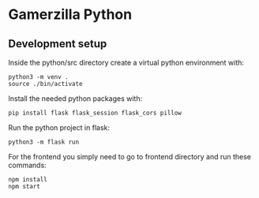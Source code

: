 # Gamerzilla Python

## Development setup

Inside the python/src directory create a virtual python environment with:

```
python3 -m venv .
source ./bin/activate
```

Install the needed python packages with:

```
pip install flask flask_session flask_cors pillow
```

Run the python project in flask:

```
python3 -m flask run
```

For the frontend you simply need to go to frontend directory and run
these commands:

```
npm install
npm start
```
